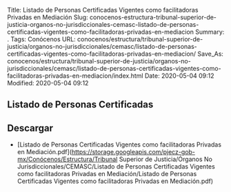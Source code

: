 Title: Listado de Personas Certificadas Vigentes como facilitadoras Privadas en Mediación
Slug: conocenos-estructura-tribunal-superior-de-justicia-organos-no-jurisdiccionales-cemasc-listado-de-personas-certificadas-vigentes-como-facilitadoras-privadas-en-mediacion
Summary: .
Tags: Conócenos
URL: conocenos/estructura/tribunal-superior-de-justicia/organos-no-jurisdiccionales/cemasc/listado-de-personas-certificadas-vigentes-como-facilitadoras-privadas-en-mediacion/
Save_As: conocenos/estructura/tribunal-superior-de-justicia/organos-no-jurisdiccionales/cemasc/listado-de-personas-certificadas-vigentes-como-facilitadoras-privadas-en-mediacion/index.html
Date: 2020-05-04 09:12
Modified: 2020-05-04 09:12


## Listado de Personas Certificadas



## Descargar


* [Listado de Personas Certificadas Vigentes como facilitadoras Privadas en Mediación.pdf](https://storage.googleapis.com/pjecz-gob-mx/Conócenos/Estructura/Tribunal Superior de Justicia/Órganos No Jurisdiccionales/CEMASC/Listado de Personas Certificadas Vigentes como facilitadoras Privadas en Mediación/Listado de Personas Certificadas Vigentes como facilitadoras Privadas en Mediación.pdf)



